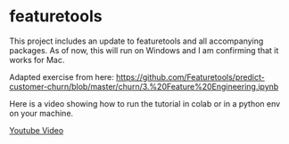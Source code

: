 # featuretools
This project includes an update to featuretools and all accompanying packages. As of now, this will run on Windows and I am confirming that it works for Mac.

Adapted exercise from here: https://github.com/Featuretools/predict-customer-churn/blob/master/churn/3.%20Feature%20Engineering.ipynb

Here is a video showing how to run the tutorial in colab or in a python env on your machine.

[Youtube Video](https://youtu.be/EUhOAX-0Mw0)
